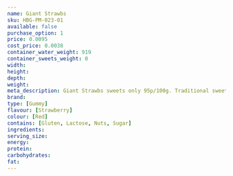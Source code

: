 ```yaml
---
name: Giant Strawbs
sku: HBG-PM-023-01
available: false
purchase_option: 1
price: 0.0095
cost_price: 0.0038
container_water_weight: 919
container_sweets_weight: 0
width: 
height: 
depth: 
weight: 
meta_description: Giant Strawbs sweets only 95p/100g. Traditional sweets and more at Humbugs Confectionery Store. Specialists in satisfying your sweet tooth!
brand: 
type: [Gummy]
flavour: [Strawberry]
colour: [Red]
contains: [Gluten, Lactose, Nuts, Sugar]
ingredients: 
serving_size: 
energy: 
protein: 
carbohydrates: 
fat: 
---
```

